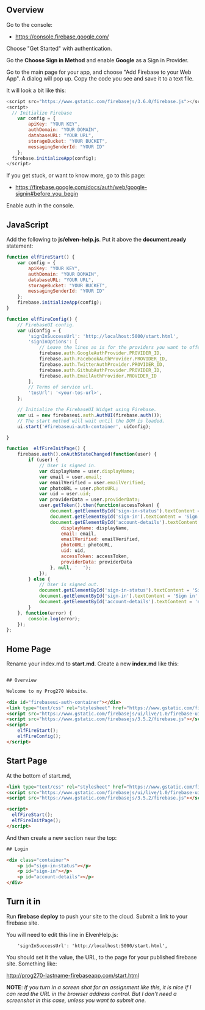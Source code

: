 ## Overview

Go to the console:

- <https://console.firebase.google.com/>

Choose "Get Started" with authentication.

Go the **Choose Sign in Method** and enable **Google** as a Sign in Provider.

Go to the main page for your app, and choose "Add Firebase to your Web App". A dialog will pop up. Copy the code you see and save it to a text file.

It will look a bit like this:

```javascript
<script src="https://www.gstatic.com/firebasejs/3.6.0/firebase.js"></script>
<script>
  // Initialize Firebase
    var config = {
        apiKey: "YOUR KEY",
        authDomain: "YOUR DOMAIN",
        databaseURL: "YOUR URL",
        storageBucket: "YOUR BUCKET",
        messagingSenderId: "YOUR ID"
    };
  firebase.initializeApp(config);
</script>
```

If you get stuck, or want to know more, go to this page:
- <https://firebase.google.com/docs/auth/web/google-signin#before_you_begin>

Enable auth in the console.


## JavaScript

Add the following to **js/elven-help.js**. Put it above the **document.ready** statement:

```javascript
function elfFireStart() {
    var config = {
        apiKey: "YOUR KEY",
        authDomain: "YOUR DOMAIN",
        databaseURL: "YOUR URL",
        storageBucket: "YOUR BUCKET",
        messagingSenderId: "YOUR ID"
    };
    firebase.initializeApp(config);
}

function elfFireConfig() {
    // FirebaseUI config.
    var uiConfig = {
        'signInSuccessUrl': 'http://localhost:5000/start.html',
        'signInOptions': [
            // Leave the lines as is for the providers you want to offer your users.
            firebase.auth.GoogleAuthProvider.PROVIDER_ID,
            firebase.auth.FacebookAuthProvider.PROVIDER_ID,
            firebase.auth.TwitterAuthProvider.PROVIDER_ID,
            firebase.auth.GithubAuthProvider.PROVIDER_ID,
            firebase.auth.EmailAuthProvider.PROVIDER_ID
        ],
        // Terms of service url.
        'tosUrl': '<your-tos-url>',
    };

    // Initialize the FirebaseUI Widget using Firebase.
    var ui = new firebaseui.auth.AuthUI(firebase.auth());
    // The start method will wait until the DOM is loaded.
    ui.start('#firebaseui-auth-container', uiConfig);

}

function  elfFireInitPage() {
    firebase.auth().onAuthStateChanged(function(user) {
        if (user) {
            // User is signed in.
            var displayName = user.displayName;
            var email = user.email;
            var emailVerified = user.emailVerified;
            var photoURL = user.photoURL;
            var uid = user.uid;
            var providerData = user.providerData;
            user.getToken().then(function(accessToken) {
                document.getElementById('sign-in-status').textContent = 'Signed in';
                document.getElementById('sign-in').textContent = 'Sign out';
                document.getElementById('account-details').textContent = JSON.stringify({
                    displayName: displayName,
                    email: email,
                    emailVerified: emailVerified,
                    photoURL: photoURL,
                    uid: uid,
                    accessToken: accessToken,
                    providerData: providerData
                }, null, '  ');
            });
        } else {
            // User is signed out.
            document.getElementById('sign-in-status').textContent = 'Signed out';
            document.getElementById('sign-in').textContent = 'Sign in';
            document.getElementById('account-details').textContent = 'null';
        }
    }, function(error) {
        console.log(error);
    });
};
```

## Home Page

Rename your index.md to **start.md**. Create a new **index.md** like this:

```html

## Overview

Welcome to my Prog270 Website.

<div id="firebaseui-auth-container"></div>
<link type="text/css" rel="stylesheet" href="https://www.gstatic.com/firebasejs/ui/live/1.0/firebase-ui-auth.css" />
<script src="https://www.gstatic.com/firebasejs/ui/live/1.0/firebase-ui-auth.js"></script>
<script src="https://www.gstatic.com/firebasejs/3.5.2/firebase.js"></script>        
<script>
    elfFireStart();
    elfFireConfig();
</script>
```

## Start Page

At the bottom of start.md,

```html
<link type="text/css" rel="stylesheet" href="https://www.gstatic.com/firebasejs/ui/live/1.0/firebase-ui-auth.css" />
<script src="https://www.gstatic.com/firebasejs/ui/live/1.0/firebase-ui-auth.js"></script>
<script src="https://www.gstatic.com/firebasejs/3.5.2/firebase.js"></script>        

<script>
  elfFireStart();
  elfFireInitPage();
</script>
```

And then create a new section near the top:

```html
## Login

<div class="container">
    <p id="sign-in-status"></p>
    <p id="sign-in"></p>
    <p id="account-details"></p>
</div>
```

## Turn it in

Run **firebase deploy** to push your site to the cloud. Submit a link to your firebase site.

You will need to edit this line in ElvenHelp.js:

        'signInSuccessUrl': 'http://localhost:5000/start.html',

You should set it the value, the URL, to the page for your published firebase site. Something like:

  http://prog270-lastname-firebaseapp.com/start.html

**NOTE**: _If you turn in a screen shot for an assignment like this, it is nice if I can read the URL in the browser address control. But I don't need a screenshot in this case, unless you want to submit one._
